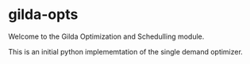 # gilda-opts

Welcome to the Gilda Optimization and Schedulling module.

This is an initial python implememtation of the single demand optimizer.
